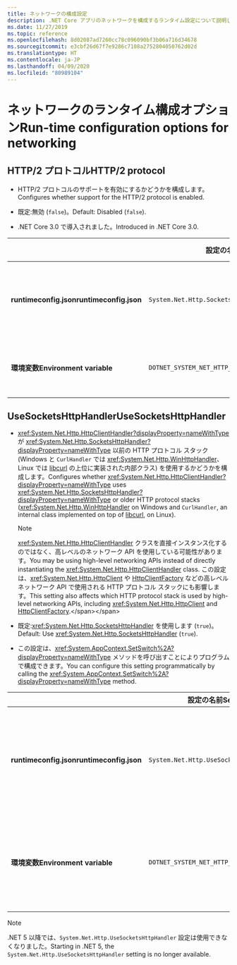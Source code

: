 ```yaml
---
title: ネットワークの構成設定
description: .NET Core アプリのネットワークを構成するランタイム設定について説明します。
ms.date: 11/27/2019
ms.topic: reference
ms.openlocfilehash: 8d02087ad7260cc78c096090bf3b06a716d34678
ms.sourcegitcommit: e3cbf26d67f7e9286c7108a2752804050762d02d
ms.translationtype: HT
ms.contentlocale: ja-JP
ms.lasthandoff: 04/09/2020
ms.locfileid: "80989104"
---
```

# <a name="run-time-configuration-options-for-networking"></a><span data-ttu-id="36824-103">ネットワークのランタイム構成オプション</span><span class="sxs-lookup"><span data-stu-id="36824-103">Run-time configuration options for networking</span></span>

## <a name="http2-protocol"></a><span data-ttu-id="36824-104">HTTP/2 プロトコル</span><span class="sxs-lookup"><span data-stu-id="36824-104">HTTP/2 protocol</span></span>

- <span data-ttu-id="36824-105">HTTP/2 プロトコルのサポートを有効にするかどうかを構成します。</span><span class="sxs-lookup"><span data-stu-id="36824-105">Configures whether support for the HTTP/2 protocol is enabled.</span></span>

- <span data-ttu-id="36824-106">既定:無効 (`false`)。</span><span class="sxs-lookup"><span data-stu-id="36824-106">Default: Disabled (`false`).</span></span>

- <span data-ttu-id="36824-107">.NET Core 3.0 で導入されました。</span><span class="sxs-lookup"><span data-stu-id="36824-107">Introduced in .NET Core 3.0.</span></span>

| | <span data-ttu-id="36824-108">設定の名前</span><span class="sxs-lookup"><span data-stu-id="36824-108">Setting name</span></span> | <span data-ttu-id="36824-109">値</span><span class="sxs-lookup"><span data-stu-id="36824-109">Values</span></span> |
| - | - | - |
| <span data-ttu-id="36824-110">**runtimeconfig.json**</span><span class="sxs-lookup"><span data-stu-id="36824-110">**runtimeconfig.json**</span></span> | `System.Net.Http.SocketsHttpHandler.Http2Support` | <span data-ttu-id="36824-111">`false` - 無効</span><span class="sxs-lookup"><span data-stu-id="36824-111">`false` - disabled</span></span><br/><span data-ttu-id="36824-112">`true` - 有効</span><span class="sxs-lookup"><span data-stu-id="36824-112">`true` - enabled</span></span> |
| <span data-ttu-id="36824-113">**環境変数**</span><span class="sxs-lookup"><span data-stu-id="36824-113">**Environment variable**</span></span> | `DOTNET_SYSTEM_NET_HTTP_SOCKETSHTTPHANDLER_HTTP2SUPPORT` | <span data-ttu-id="36824-114">`0` - 無効</span><span class="sxs-lookup"><span data-stu-id="36824-114">`0` - disabled</span></span><br/><span data-ttu-id="36824-115">`1` - 有効</span><span class="sxs-lookup"><span data-stu-id="36824-115">`1` - enabled</span></span> |

## <a name="usesocketshttphandler"></a><span data-ttu-id="36824-116">UseSocketsHttpHandler</span><span class="sxs-lookup"><span data-stu-id="36824-116">UseSocketsHttpHandler</span></span>

- <span data-ttu-id="36824-117"><xref:System.Net.Http.HttpClientHandler?displayProperty=nameWithType> が <xref:System.Net.Http.SocketsHttpHandler?displayProperty=nameWithType> 以前の HTTP プロトコル スタック (Windows と `CurlHandler` では <xref:System.Net.Http.WinHttpHandler>、Linux では [libcurl](https://curl.haxx.se/libcurl/) の上位に実装された内部クラス) を使用するかどうかを構成します。</span><span class="sxs-lookup"><span data-stu-id="36824-117">Configures whether <xref:System.Net.Http.HttpClientHandler?displayProperty=nameWithType> uses <xref:System.Net.Http.SocketsHttpHandler?displayProperty=nameWithType> or older HTTP protocol stacks (<xref:System.Net.Http.WinHttpHandler> on Windows and `CurlHandler`, an internal class implemented on top of [libcurl](https://curl.haxx.se/libcurl/), on Linux).</span></span>

  > [!NOTE]
  > <span data-ttu-id="36824-118"><xref:System.Net.Http.HttpClientHandler> クラスを直接インスタンス化するのではなく、高レベルのネットワーク API を使用している可能性があります。</span><span class="sxs-lookup"><span data-stu-id="36824-118">You may be using high-level networking APIs instead of directly instantiating the <xref:System.Net.Http.HttpClientHandler> class.</span></span> <span data-ttu-id="36824-119">この設定は、<xref:System.Net.Http.HttpClient> や [HttpClientFactory](https://docs.microsoft.com/previous-versions/aspnet/hh995280(v%3dvs.118)) などの高レベル ネットワーク API で使用される HTTP プロトコル スタックにも影響します。</span><span class="sxs-lookup"><span data-stu-id="36824-119">This setting also affects which HTTP protocol stack is used by high-level networking APIs, including <xref:System.Net.Http.HttpClient> and [HttpClientFactory](https://docs.microsoft.com/previous-versions/aspnet/hh995280(v%3dvs.118)).</span></span>

- <span data-ttu-id="36824-120">既定:<xref:System.Net.Http.SocketsHttpHandler> を使用します (`true`)。</span><span class="sxs-lookup"><span data-stu-id="36824-120">Default: Use <xref:System.Net.Http.SocketsHttpHandler> (`true`).</span></span>

- <span data-ttu-id="36824-121">この設定は、<xref:System.AppContext.SetSwitch%2A?displayProperty=nameWithType> メソッドを呼び出すことによりプログラムで構成できます。</span><span class="sxs-lookup"><span data-stu-id="36824-121">You can configure this setting programmatically by calling the <xref:System.AppContext.SetSwitch%2A?displayProperty=nameWithType> method.</span></span>

| | <span data-ttu-id="36824-122">設定の名前</span><span class="sxs-lookup"><span data-stu-id="36824-122">Setting name</span></span> | <span data-ttu-id="36824-123">値</span><span class="sxs-lookup"><span data-stu-id="36824-123">Values</span></span> |
| - | - | - |
| <span data-ttu-id="36824-124">**runtimeconfig.json**</span><span class="sxs-lookup"><span data-stu-id="36824-124">**runtimeconfig.json**</span></span> | `System.Net.Http.UseSocketsHttpHandler` | <span data-ttu-id="36824-125">`true` - <xref:System.Net.Http.SocketsHttpHandler> の使用を有効にする</span><span class="sxs-lookup"><span data-stu-id="36824-125">`true` - enables the use of <xref:System.Net.Http.SocketsHttpHandler></span></span><br/><span data-ttu-id="36824-126">`false` - Windows では <xref:System.Net.Http.WinHttpHandler>、Linux では [libcurl](https://curl.haxx.se/libcurl/) の使用を有効にする</span><span class="sxs-lookup"><span data-stu-id="36824-126">`false` - enables the use of <xref:System.Net.Http.WinHttpHandler> on Windows or [libcurl](https://curl.haxx.se/libcurl/) on Linux</span></span> |
| <span data-ttu-id="36824-127">**環境変数**</span><span class="sxs-lookup"><span data-stu-id="36824-127">**Environment variable**</span></span> | `DOTNET_SYSTEM_NET_HTTP_USESOCKETSHTTPHANDLER` | <span data-ttu-id="36824-128">`1` - <xref:System.Net.Http.SocketsHttpHandler> の使用を有効にする</span><span class="sxs-lookup"><span data-stu-id="36824-128">`1` - enables the use of <xref:System.Net.Http.SocketsHttpHandler></span></span><br/><span data-ttu-id="36824-129">`0` - Windows では <xref:System.Net.Http.WinHttpHandler>、Linux では [libcurl](https://curl.haxx.se/libcurl/) の使用を有効にする</span><span class="sxs-lookup"><span data-stu-id="36824-129">`0` - enables the use of <xref:System.Net.Http.WinHttpHandler> on Windows or [libcurl](https://curl.haxx.se/libcurl/) on Linux</span></span> |

> [!NOTE]
> <span data-ttu-id="36824-130">.NET 5 以降では、`System.Net.Http.UseSocketsHttpHandler` 設定は使用できなくなりました。</span><span class="sxs-lookup"><span data-stu-id="36824-130">Starting in .NET 5, the `System.Net.Http.UseSocketsHttpHandler` setting is no longer available.</span></span>
